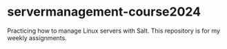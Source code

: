 # servermanagement-course2024
Practicing how to manage Linux servers with Salt. This repository is for my weekly assignments. 
